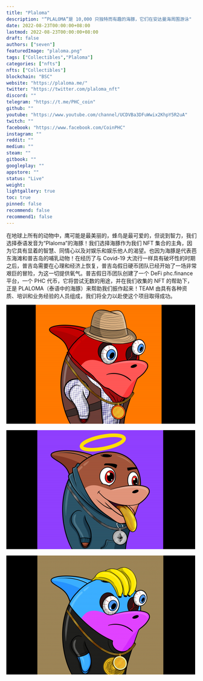 ```yaml
---
title: "Plaloma"
description: "“PLALOMA”是 10,000 只独特而有趣的海豚，它们在安达曼海周围游泳"
date: 2022-08-23T00:00:00+08:00
lastmod: 2022-08-23T00:00:00+08:00
draft: false
authors: ["seven"]
featuredImage: "plaloma.png"
tags: ["Collectibles","Plaloma"]
categories: ["nfts"]
nfts: ["Collectibles"]
blockchain: "BSC"
website: "https://plaloma.me/"
twitter: "https://twitter.com/plaloma_nft"
discord: ""
telegram: "https://t.me/PHC_coin"
github: ""
youtube: "https://www.youtube.com/channel/UCDVBa3DFuWwix2KhpY5R2uA"
twitch: ""
facebook: "https://www.facebook.com/CoinPHC"
instagram: ""
reddit: ""
medium: ""
steam: ""
gitbook: ""
googleplay: ""
appstore: ""
status: "Live"
weight: 
lightgallery: true
toc: true
pinned: false
recommend: false
recommend1: false
---
```

在地球上所有的动物中，鹰可能是最美丽的，蜂鸟是最可爱的，但说到智力，我们选择泰语发音为“Plaloma”的海豚！我们选择海豚作为我们 NFT 集合的主角，因为它具有显着的智慧、同情心以及对娱乐和娱乐他人的渴望。也因为海豚是代表芭东海滩和普吉岛的哺乳动物！在经历了与 Covid-19 大流行一样具有破坏性的时期之后，普吉岛需要在心理和经济上恢复，普吉岛假日硬币团队已经开始了一场非常艰巨的冒险，为这一切提供氧气。普吉假日币团队创建了一个 DeFi phc.finance 平台，一个 PHC 代币，它将尝试无数的用途，并在我们收集的 NFT 的帮助下，正是 PLALOMA（泰语中的海豚）来帮助我们振作起来！TEAM 由具有各种资质、培训和业务经验的人员组成，我们将全力以赴使这个项目取得成功。

![1](1661244763868.jpg)

![2](1661244775745.jpg)

![3](1661244788355.jpg)
